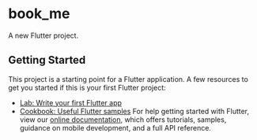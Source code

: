 # book_me
A new Flutter project.
## Getting Started
This project is a starting point for a Flutter application.
A few resources to get you started if this is your first Flutter project:
- [Lab: Write your first Flutter app](https://flutter.dev/docs/get-started/codelab)
- [Cookbook: Useful Flutter samples](https://flutter.dev/docs/cookbook) 
For help getting started with Flutter, view our
[online documentation](https://flutter.dev/docs), which offers tutorials,
samples, guidance on mobile development, and a full API reference.
